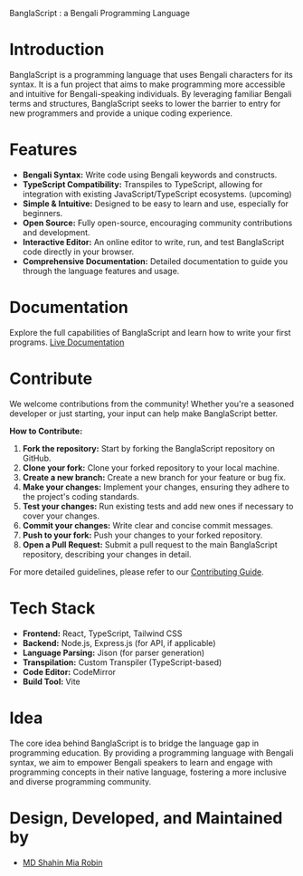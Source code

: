 BanglaScript : a Bengali Programming Language

# Introduction
BanglaScript is a programming language that uses Bengali characters for its syntax. It is a fun project that aims to make programming more accessible and intuitive for Bengali-speaking individuals. By leveraging familiar Bengali terms and structures, BanglaScript seeks to lower the barrier to entry for new programmers and provide a unique coding experience.

# Features
- **Bengali Syntax:** Write code using Bengali keywords and constructs.
- **TypeScript Compatibility:** Transpiles to TypeScript, allowing for integration with existing JavaScript/TypeScript ecosystems. (upcoming)
- **Simple & Intuitive:** Designed to be easy to learn and use, especially for beginners.
- **Open Source:** Fully open-source, encouraging community contributions and development.
- **Interactive Editor:** An online editor to write, run, and test BanglaScript code directly in your browser.
- **Comprehensive Documentation:** Detailed documentation to guide you through the language features and usage.

# Documentation
Explore the full capabilities of BanglaScript and learn how to write your first programs.
[Live Documentation](https://banglascript-flax.vercel.app/)

# Contribute
We welcome contributions from the community! Whether you're a seasoned developer or just starting, your input can help make BanglaScript better.

**How to Contribute:**
1.  **Fork the repository:** Start by forking the BanglaScript repository on GitHub.
2.  **Clone your fork:** Clone your forked repository to your local machine.
3.  **Create a new branch:** Create a new branch for your feature or bug fix.
4.  **Make your changes:** Implement your changes, ensuring they adhere to the project's coding standards.
5.  **Test your changes:** Run existing tests and add new ones if necessary to cover your changes.
6.  **Commit your changes:** Write clear and concise commit messages.
7.  **Push to your fork:** Push your changes to your forked repository.
8.  **Open a Pull Request:** Submit a pull request to the main BanglaScript repository, describing your changes in detail.

For more detailed guidelines, please refer to our [Contributing Guide](CONTRIBUTE.md).

# Tech Stack
- **Frontend:** React, TypeScript, Tailwind CSS
- **Backend:** Node.js, Express.js (for API, if applicable)
- **Language Parsing:** Jison (for parser generation)
- **Transpilation:** Custom Transpiler (TypeScript-based)
- **Code Editor:** CodeMirror
- **Build Tool:** Vite

# Idea
The core idea behind BanglaScript is to bridge the language gap in programming education. By providing a programming language with Bengali syntax, we aim to empower Bengali speakers to learn and engage with programming concepts in their native language, fostering a more inclusive and diverse programming community.

# Design, Developed, and Maintained by
- [MD Shahin Mia Robin](https://linkedin.com/in/robinncode)